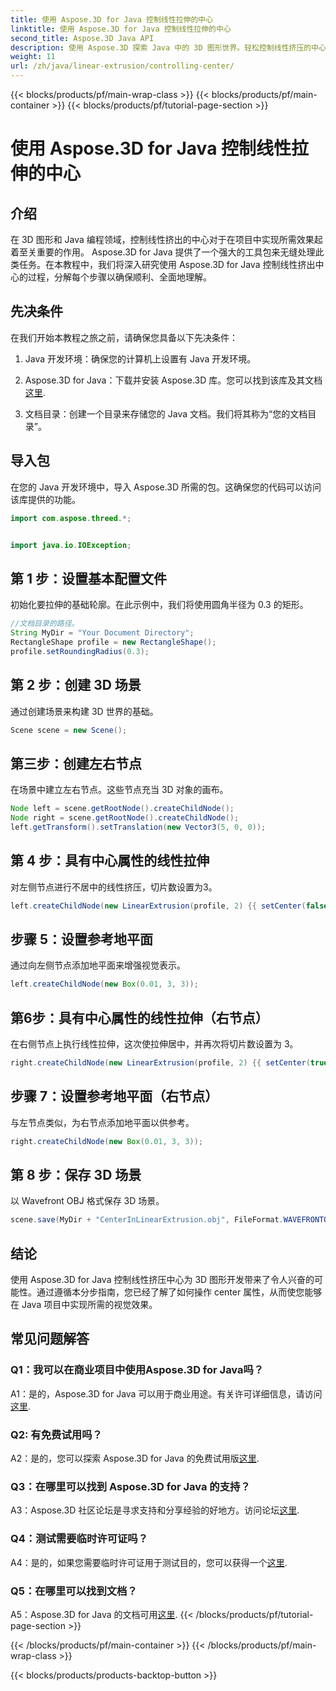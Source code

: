 ```yaml
---
title: 使用 Aspose.3D for Java 控制线性拉伸的中心
linktitle: 使用 Aspose.3D for Java 控制线性拉伸的中心
second_title: Aspose.3D Java API
description: 使用 Aspose.3D 探索 Java 中的 3D 图形世界。轻松控制线性挤压的中心。
weight: 11
url: /zh/java/linear-extrusion/controlling-center/
---
```


{{< blocks/products/pf/main-wrap-class >}}
{{< blocks/products/pf/main-container >}}
{{< blocks/products/pf/tutorial-page-section >}}

# 使用 Aspose.3D for Java 控制线性拉伸的中心

## 介绍

在 3D 图形和 Java 编程领域，控制线性挤出的中心对于在项目中实现所需效果起着至关重要的作用。 Aspose.3D for Java 提供了一个强大的工具包来无缝处理此类任务。在本教程中，我们将深入研究使用 Aspose.3D for Java 控制线性挤出中心的过程，分解每个步骤以确保顺利、全面地理解。

## 先决条件

在我们开始本教程之旅之前，请确保您具备以下先决条件：

1. Java 开发环境：确保您的计算机上设置有 Java 开发环境。

2.  Aspose.3D for Java：下载并安装 Aspose.3D 库。您可以找到该库及其文档[这里](https://reference.aspose.com/3d/java/).

3. 文档目录：创建一个目录来存储您的 Java 文档。我们将其称为“您的文档目录”。

## 导入包

在您的 Java 开发环境中，导入 Aspose.3D 所需的包。这确保您的代码可以访问该库提供的功能。

```java
import com.aspose.threed.*;


import java.io.IOException;
```

## 第 1 步：设置基本配置文件

初始化要拉伸的基础轮廓。在此示例中，我们将使用圆角半径为 0.3 的矩形。

```java
//文档目录的路径。
String MyDir = "Your Document Directory";
RectangleShape profile = new RectangleShape();
profile.setRoundingRadius(0.3);
```

## 第 2 步：创建 3D 场景

通过创建场景来构建 3D 世界的基础。

```java
Scene scene = new Scene();
```

## 第三步：创建左右节点

在场景中建立左右节点。这些节点充当 3D 对象的画布。

```java
Node left = scene.getRootNode().createChildNode();
Node right = scene.getRootNode().createChildNode();
left.getTransform().setTranslation(new Vector3(5, 0, 0));
```

## 第 4 步：具有中心属性的线性拉伸

对左侧节点进行不居中的线性挤压，切片数设置为3。

```java
left.createChildNode(new LinearExtrusion(profile, 2) {{ setCenter(false); setSlices(3); }});
```

## 步骤 5：设置参考地平面

通过向左侧节点添加地平面来增强视觉表示。

```java
left.createChildNode(new Box(0.01, 3, 3));
```

## 第6步：具有中心属性的线性拉伸（右节点）

在右侧节点上执行线性拉伸，这次使拉伸居中，并再次将切片数设置为 3。

```java
right.createChildNode(new LinearExtrusion(profile, 2) {{ setCenter(true); setSlices(3); }});
```

## 步骤 7：设置参考地平面（右节点）

与左节点类似，为右节点添加地平面以供参考。

```java
right.createChildNode(new Box(0.01, 3, 3));
```

## 第 8 步：保存 3D 场景

以 Wavefront OBJ 格式保存 3D 场景。

```java
scene.save(MyDir + "CenterInLinearExtrusion.obj", FileFormat.WAVEFRONTOBJ);
```

## 结论

使用 Aspose.3D for Java 控制线性挤压中心为 3D 图形开发带来了令人兴奋的可能性。通过遵循本分步指南，您已经了解了如何操作 center 属性，从而使您能够在 Java 项目中实现所需的视觉效果。

## 常见问题解答

### Q1：我可以在商业项目中使用Aspose.3D for Java吗？

 A1：是的，Aspose.3D for Java 可以用于商业用途。有关许可详细信息，请访问[这里](https://purchase.aspose.com/buy).

### Q2: 有免费试用吗？

A2：是的，您可以探索 Aspose.3D for Java 的免费试用版[这里](https://releases.aspose.com/).

### Q3：在哪里可以找到 Aspose.3D for Java 的支持？

A3：Aspose.3D 社区论坛是寻求支持和分享经验的好地方。访问论坛[这里](https://forum.aspose.com/c/3d/18).

### Q4：测试需要临时许可证吗？

A4：是的，如果您需要临时许可证用于测试目的，您可以获得一个[这里](https://purchase.aspose.com/temporary-license/).

### Q5：在哪里可以找到文档？

A5：Aspose.3D for Java 的文档可用[这里](https://reference.aspose.com/3d/java/).
{{< /blocks/products/pf/tutorial-page-section >}}

{{< /blocks/products/pf/main-container >}}
{{< /blocks/products/pf/main-wrap-class >}}

{{< blocks/products/products-backtop-button >}}

